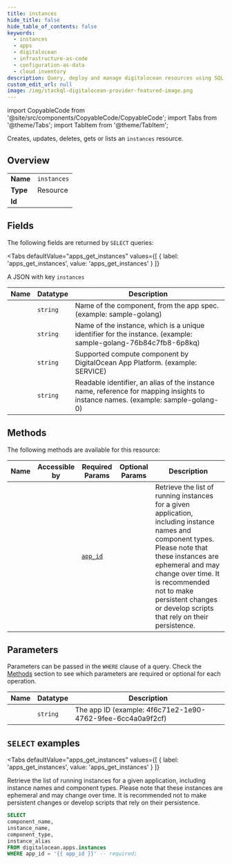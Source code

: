 ```yaml
--- 
title: instances
hide_title: false
hide_table_of_contents: false
keywords:
  - instances
  - apps
  - digitalocean
  - infrastructure-as-code
  - configuration-as-data
  - cloud inventory
description: Query, deploy and manage digitalocean resources using SQL
custom_edit_url: null
image: /img/stackql-digitalocean-provider-featured-image.png
---
```


import CopyableCode from '@site/src/components/CopyableCode/CopyableCode';
import Tabs from '@theme/Tabs';
import TabItem from '@theme/TabItem';

Creates, updates, deletes, gets or lists an <code>instances</code> resource.

## Overview
<table><tbody>
<tr><td><b>Name</b></td><td><code>instances</code></td></tr>
<tr><td><b>Type</b></td><td>Resource</td></tr>
<tr><td><b>Id</b></td><td><CopyableCode code="digitalocean.apps.instances" /></td></tr>
</tbody></table>

## Fields

The following fields are returned by `SELECT` queries:

<Tabs
    defaultValue="apps_get_instances"
    values={[
        { label: 'apps_get_instances', value: 'apps_get_instances' }
    ]}
>
<TabItem value="apps_get_instances">

A JSON with key `instances`

<table>
<thead>
    <tr>
    <th>Name</th>
    <th>Datatype</th>
    <th>Description</th>
    </tr>
</thead>
<tbody>
<tr>
    <td><CopyableCode code="component_name" /></td>
    <td><code>string</code></td>
    <td>Name of the component, from the app spec. (example: sample-golang)</td>
</tr>
<tr>
    <td><CopyableCode code="instance_name" /></td>
    <td><code>string</code></td>
    <td>Name of the instance, which is a unique identifier for the instance. (example: sample-golang-76b84c7fb8-6p8kq)</td>
</tr>
<tr>
    <td><CopyableCode code="component_type" /></td>
    <td><code>string</code></td>
    <td>Supported compute component by DigitalOcean App Platform. (example: SERVICE)</td>
</tr>
<tr>
    <td><CopyableCode code="instance_alias" /></td>
    <td><code>string</code></td>
    <td>Readable identifier, an alias of the instance name, reference for mapping insights to instance names. (example: sample-golang-0)</td>
</tr>
</tbody>
</table>
</TabItem>
</Tabs>

## Methods

The following methods are available for this resource:

<table>
<thead>
    <tr>
    <th>Name</th>
    <th>Accessible by</th>
    <th>Required Params</th>
    <th>Optional Params</th>
    <th>Description</th>
    </tr>
</thead>
<tbody>
<tr>
    <td><a href="#apps_get_instances"><CopyableCode code="apps_get_instances" /></a></td>
    <td><CopyableCode code="select" /></td>
    <td><a href="#parameter-app_id"><code>app_id</code></a></td>
    <td></td>
    <td>Retrieve the list of running instances for a given application, including instance names and component types. Please note that these instances are ephemeral and may change over time. It is recommended not to make persistent changes or develop scripts that rely on their persistence.</td>
</tr>
</tbody>
</table>

## Parameters

Parameters can be passed in the `WHERE` clause of a query. Check the [Methods](#methods) section to see which parameters are required or optional for each operation.

<table>
<thead>
    <tr>
    <th>Name</th>
    <th>Datatype</th>
    <th>Description</th>
    </tr>
</thead>
<tbody>
<tr id="parameter-app_id">
    <td><CopyableCode code="app_id" /></td>
    <td><code>string</code></td>
    <td>The app ID (example: 4f6c71e2-1e90-4762-9fee-6cc4a0a9f2cf)</td>
</tr>
</tbody>
</table>

## `SELECT` examples

<Tabs
    defaultValue="apps_get_instances"
    values={[
        { label: 'apps_get_instances', value: 'apps_get_instances' }
    ]}
>
<TabItem value="apps_get_instances">

Retrieve the list of running instances for a given application, including instance names and component types. Please note that these instances are ephemeral and may change over time. It is recommended not to make persistent changes or develop scripts that rely on their persistence.

```sql
SELECT
component_name,
instance_name,
component_type,
instance_alias
FROM digitalocean.apps.instances
WHERE app_id = '{{ app_id }}' -- required;
```
</TabItem>
</Tabs>
